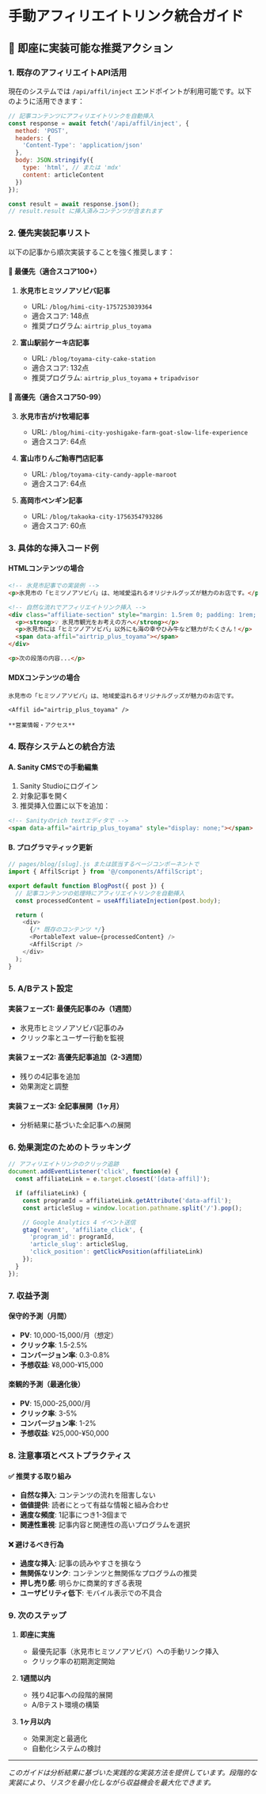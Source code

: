 # 手動アフィリエイトリンク統合ガイド

## 🎯 即座に実装可能な推奨アクション

### 1. 既存のアフィリエイトAPI活用

現在のシステムでは `/api/affil/inject` エンドポイントが利用可能です。以下のように活用できます：

```javascript
// 記事コンテンツにアフィリエイトリンクを自動挿入
const response = await fetch('/api/affil/inject', {
  method: 'POST',
  headers: {
    'Content-Type': 'application/json'
  },
  body: JSON.stringify({
    type: 'html', // または 'mdx'
    content: articleContent
  })
});

const result = await response.json();
// result.result に挿入済みコンテンツが含まれます
```

### 2. 優先実装記事リスト

以下の記事から順次実装することを強く推奨します：

#### 🥇 最優先（適合スコア100+）

1. **氷見市ヒミツノアソビバ記事**
   - URL: `/blog/himi-city-1757253039364`
   - 適合スコア: 148点
   - 推奨プログラム: `airtrip_plus_toyama`

2. **富山駅前ケーキ店記事**
   - URL: `/blog/toyama-city-cake-station`
   - 適合スコア: 132点
   - 推奨プログラム: `airtrip_plus_toyama` + `tripadvisor`

#### 🥈 高優先（適合スコア50-99）

3. **氷見市吉がけ牧場記事**
   - URL: `/blog/himi-city-yoshigake-farm-goat-slow-life-experience`
   - 適合スコア: 64点

4. **富山市りんご飴専門店記事**
   - URL: `/blog/toyama-city-candy-apple-maroot`
   - 適合スコア: 64点

5. **高岡市ペンギン記事**
   - URL: `/blog/takaoka-city-1756354793286`
   - 適合スコア: 60点

### 3. 具体的な挿入コード例

#### HTMLコンテンツの場合

```html
<!-- 氷見市記事での実装例 -->
<p>氷見市の「ヒミツノアソビバ」は、地域愛溢れるオリジナルグッズが魅力のお店です。</p>

<!-- 自然な流れでアフィリエイトリンク挿入 -->
<div class="affiliate-section" style="margin: 1.5rem 0; padding: 1rem; background: #f8f9fa; border-radius: 8px;">
  <p><strong>💡 氷見市観光をお考えの方へ</strong></p>
  <p>氷見市には「ヒミツノアソビバ」以外にも海の幸やひみ牛など魅力がたくさん！</p>
  <span data-affil="airtrip_plus_toyama"></span>
</div>

<p>次の段落の内容...</p>
```

#### MDXコンテンツの場合

```mdx
氷見市の「ヒミツノアソビバ」は、地域愛溢れるオリジナルグッズが魅力のお店です。

<Affil id="airtrip_plus_toyama" />

**営業情報・アクセス**
```

### 4. 既存システムとの統合方法

#### A. Sanity CMSでの手動編集

1. Sanity Studioにログイン
2. 対象記事を開く
3. 推奨挿入位置に以下を追加：

```html
<!-- Sanityのrich textエディタで -->
<span data-affil="airtrip_plus_toyama" style="display: none;"></span>
```

#### B. プログラマティック更新

```javascript
// pages/blog/[slug].js または該当するページコンポーネントで
import { AffilScript } from '@/components/AffilScript';

export default function BlogPost({ post }) {
  // 記事コンテンツの処理時にアフィリエイトリンクを自動挿入
  const processedContent = useAffiliateInjection(post.body);

  return (
    <div>
      {/* 既存のコンテンツ */}
      <PortableText value={processedContent} />
      <AffilScript />
    </div>
  );
}
```

### 5. A/Bテスト設定

#### 実装フェーズ1: 最優先記事のみ（1週間）

- 氷見市ヒミツノアソビバ記事のみ
- クリック率とユーザー行動を監視

#### 実装フェーズ2: 高優先記事追加（2-3週間）

- 残りの4記事を追加
- 効果測定と調整

#### 実装フェーズ3: 全記事展開（1ヶ月）

- 分析結果に基づいた全記事への展開

### 6. 効果測定のためのトラッキング

```javascript
// アフィリエイトリンクのクリック追跡
document.addEventListener('click', function(e) {
  const affiliateLink = e.target.closest('[data-affil]');

  if (affiliateLink) {
    const programId = affiliateLink.getAttribute('data-affil');
    const articleSlug = window.location.pathname.split('/').pop();

    // Google Analytics 4 イベント送信
    gtag('event', 'affiliate_click', {
      'program_id': programId,
      'article_slug': articleSlug,
      'click_position': getClickPosition(affiliateLink)
    });
  }
});
```

### 7. 収益予測

#### 保守的予測（月間）
- **PV**: 10,000-15,000/月（想定）
- **クリック率**: 1.5-2.5%
- **コンバージョン率**: 0.3-0.8%
- **予想収益**: ¥8,000-¥15,000

#### 楽観的予測（最適化後）
- **PV**: 15,000-25,000/月
- **クリック率**: 3-5%
- **コンバージョン率**: 1-2%
- **予想収益**: ¥25,000-¥50,000

### 8. 注意事項とベストプラクティス

#### ✅ 推奨する取り組み

- **自然な挿入**: コンテンツの流れを阻害しない
- **価値提供**: 読者にとって有益な情報と組み合わせ
- **適度な頻度**: 1記事につき1-3個まで
- **関連性重視**: 記事内容と関連性の高いプログラムを選択

#### ❌ 避けるべき行為

- **過度な挿入**: 記事の読みやすさを損なう
- **無関係なリンク**: コンテンツと無関係なプログラムの推奨
- **押し売り感**: 明らかに商業的すぎる表現
- **ユーザビリティ低下**: モバイル表示での不具合

### 9. 次のステップ

1. **即座に実施**
   - 最優先記事（氷見市ヒミツノアソビバ）への手動リンク挿入
   - クリック率の初期測定開始

2. **1週間以内**
   - 残り4記事への段階的展開
   - A/Bテスト環境の構築

3. **1ヶ月以内**
   - 効果測定と最適化
   - 自動化システムの検討

---

*このガイドは分析結果に基づいた実践的な実装方法を提供しています。段階的な実装により、リスクを最小化しながら収益機会を最大化できます。*